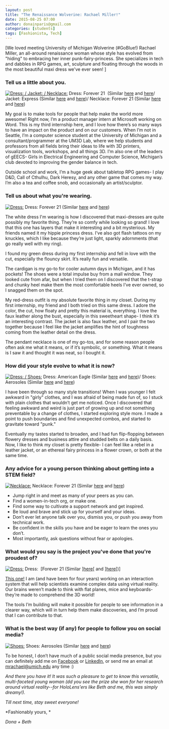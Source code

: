```yaml
---
layout: post
title: "The Renaissance Wolverine: Rachael Miller!"
date: 2015-08-25 07:00
author: donainparis@gmail.com
categories: [students]
tags: [Fashionista, Tech]
---
```


[We loved meeting University of Michigan Wolverine (\#GoBlue!) Rachael Miller, an all-around renaissance woman whose style has evolved from "hiding" to embracing her inner punk-fairy-princess. She specializes in tech and dabbles in RPG games, art, sculpture and floating through the woods in the most beautiful maxi dress we've ever seen! ]

### Tell us a little about you.

[![Dress: / Jacket: / Necklace: ](http://www.fibonaccisequinsblog.com/wp-content/uploads/2015/08/IMG_2310-1024x683.jpg)](http://www.fibonaccisequinsblog.com/wp-content/uploads/2015/08/IMG_2310.jpg) Dress: Forever 21  (Similar [here](http://www.shopstyle.com/action/loadRetailerProductPage?id=474916723&pid=uid4889-31045667-16) and [here](http://www.shopstyle.com/action/loadRetailerProductPage?id=446790912&pid=uid4889-31045667-16)/ Jacket: Express (Similar [here](http://www.shopstyle.com/action/loadRetailerProductPage?id=427881227&pid=uid4889-31045667-16) and [here](http://www.shopstyle.com/action/loadRetailerProductPage?id=469579332&pid=uid4889-31045667-16))/ Necklace: Forever 21 (Similar [here](http://amzn.to/1MSMhp8) and [here](http://amzn.to/1V8Yvv0))

My goal is to make tools for people that help make the world more awesome! Right now, I’m a product manager intern at Microsoft working on Word. This is my third internship here, and I love how there’s so many ways to have an impact on the product and on our customers. When I’m not in Seattle, I’m a computer science student at the University of Michigan and a consultant/programmer at the UM3D Lab, where we help students and professors from all fields bring their ideas to life with 3D printers, visualization tools, workshops, and all things 3D. I’m also one of the leaders of gEECS- Girls in Electrical Engineering and Computer Science, Michigan’s club devoted to improving the gender balance in tech.

Outside school and work, I’m a huge geek about tabletop RPG games- I play D&D, Call of Cthulhu, Dark Heresy, and any other game that comes my way. I’m also a tea and coffee snob, and occasionally an artist/sculptor.

### Tell us about what you're wearing.

[![Dress: ](http://www.fibonaccisequinsblog.com/wp-content/uploads/2015/08/IMG_1981-683x1024.jpg)](http://www.fibonaccisequinsblog.com/wp-content/uploads/2015/08/IMG_1981.jpg) Dress: Forever 21 (Similar [here](http://amzn.to/1EhGmH2) and [here](http://amzn.to/1Kjj2d5))

The white dress I'm wearing is how I discovered that maxi-dresses are quite possibly my favorite thing. They’re so comfy while looking so grand! I love that this one has layers that make it interesting and a bit mysterious. My friends named it my hippie princess dress. I’ve also got flash tattoos on my knuckles, which I like because they’re just light, sparkly adornments (that go really well with my ring).

I found my green dress during my first internship and fell in love with the cut, especially the flouncy skirt. It’s really fun and versatile.

The cardigan is my go-to for cooler autumn days in Michigan, and it has pockets! The shoes were a total impulse buy from a mall window. They looked cute from afar, but when I tried them on I discovered that the t-strap and chunky heel make them the most comfortable heels I’ve ever owned, so I snagged them on the spot.

My red-dress outfit is my absolute favorite thing in my closet. During my first internship, my friend and I both tried on this same dress. I adore the color, the cut, how floaty and pretty this material is, everything. I love the faux leather along the bust, especially in this sweetheart shape- I think it’s an interesting contrast. The jacket is also faux leather, and I pair the two together because I feel like the jacket amplifies the hint of toughness coming from the leather detail on the dress.

The pendant necklace is one of my go-tos, and for some reason people often ask me what it means, or if it’s symbolic, or something. What it means is I saw it and thought it was neat, so I bought it.

### How did your style evolve to what it is now?

[![Dress: / Shoes: ](http://www.fibonaccisequinsblog.com/wp-content/uploads/2015/08/IMG_2198-683x1024.jpg)](http://www.fibonaccisequinsblog.com/wp-content/uploads/2015/08/IMG_2198.jpg) Dress: American Eagle (Similar [here](http://amzn.to/1UcunN0) and [here](http://amzn.to/1V90n6T))/ Shoes: Aerosoles (Similar [here](http://amzn.to/1UcuGXY) and [here](http://amzn.to/1V90Iq9))

I have been through so many style transitions! When I was younger I felt awkward in "girly" clothes, and I was afraid of being made fun of, so I stuck with plain clothes that wouldn’t get me noticed. Once I discovered that feeling awkward and weird is just part of growing up and not something preventable by a change of clothes, I started exploring style more. I made a point to push boundaries and find unexpected combos, and started to gravitate toward "punk."

Eventually my tastes started to broaden, and I had fun flip-flopping between flowery dresses and business attire and studded belts on a daily basis. Now, I like to think my closet is pretty flexible- I can feel like a rebel in a leather jacket, or an ethereal fairy princess in a flower crown, or both at the same time.

### Any advice for a young person thinking about getting into a STEM field?

[![Necklace:](http://www.fibonaccisequinsblog.com/wp-content/uploads/2015/08/IMG_2277-683x1024.jpg)](http://www.fibonaccisequinsblog.com/wp-content/uploads/2015/08/IMG_2277.jpg) Necklace: Forever 21 (Similar [here](http://amzn.to/1MSMhp8) and [here](http://amzn.to/1V8Yvv0))

- Jump right in and meet as many of your peers as you can.
- Find a women-in-tech org, or make one.
- Find some way to cultivate a support network and get inspired.
- Be loud and brave and stick up for yourself and your ideas.
- Don’t ever let anyone talk over you, dismiss you, or push you away from technical work.
- Be confident in the skills you have and be eager to learn the ones you don’t.
- Most importantly, ask questions without fear or apologies.

### What would you say is the project you've done that you're proudest of?

[![Dress: ](http://www.fibonaccisequinsblog.com/wp-content/uploads/2015/08/IMG_2012-683x1024.jpg)](http://www.fibonaccisequinsblog.com/wp-content/uploads/2015/08/IMG_2012.jpg) Dress:  [Forever 21 (Similar ][here](http://amzn.to/1EhGmH2)[ and ][here](http://amzn.to/1Kjj2d5)[)]

[This one!](http://www.eecs.umich.edu/eecs/about/articles/2013/MICWIC_poster_award.html) I am (and have been for four years) working on an interaction system that will help scientists examine complex data using virtual reality. Our brains weren’t made to think with flat planes, mice and keyboards- they’re made to comprehend the 3D world!

The tools I’m building will make it possible for people to see information in a clearer way, which will in turn help them make discoveries, and I’m proud that I can contribute to that.

### What is the best way (if any) for people to follow you on social media?

[![Shoes: ](http://www.fibonaccisequinsblog.com/wp-content/uploads/2015/08/IMG_2216-1024x683.jpg)](http://www.fibonaccisequinsblog.com/wp-content/uploads/2015/08/IMG_2216.jpg) Shoes: Aerosoles (Similar [here](http://amzn.to/1UcuGXY) and [here](http://amzn.to/1V90Iq9))

To be honest, I don’t have much of a public social media presence, but you can definitely add me on [Facebook](http://facebook.com/rachael.miller.1420) or [LinkedIn](https://www.linkedin.com/pub/rachael-miller/59/18a/315), or send me an email at <mrachael@umich.edu> any time :)

*And there you have it! It was such a pleasure to get to know this versatile, multi-faceted young woman (dd you see the prize she won for her research around virtual reality--for HoloLens'ers like Beth and me, this was simply dreamy!).*

*Till next time, stay sweet everyone!*

*Fashionably yours, *

*Dona + Beth*
